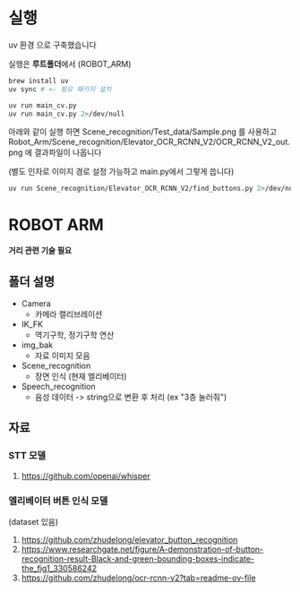 # 실행

uv 환경 으로 구축했습니다

실행은 **루트폴더**에서 (ROBOT_ARM)

```bash
brew install uv
uv sync # <- 필요 패키지 설치

uv run main_cv.py
uv run main_cv.py 2>/dev/null
```

아래와 같이 실행 하면 Scene_recognition/Test_data/Sample.png 를 사용하고Robot_Arm/Scene_recognition/Elevator_OCR_RCNN_V2/OCR_RCNN_V2_out.png 에 결과파일이 나옵니다

(별도 인자로 이미지 경로 설정 가능하고 main.py에서 그렇게 씁니다)

```bash
uv run Scene_recognition/Elevator_OCR_RCNN_V2/find_buttons.py 2>/dev/null
```

# ROBOT ARM

**거리 관련 기술 필요**

## 폴더 설명

- Camera
  - 카메라 캘리브레이션
- IK_FK
  - 역기구학, 정기구학 연산
- img_bak
  - 자료 이미지 모음
- Scene_recognition
  - 장면 인식 (현재 엘리베이터)
- Speech_recognition
  - 음성 데이터 -> string으로 변환 후 처리 (ex "3층 눌러줘")

## 자료

### STT 모델

1. https://github.com/openai/whisper

### 엘리베이터 버튼 인식 모델

(dataset 있음)

1. https://github.com/zhudelong/elevator_button_recognition
2. https://www.researchgate.net/figure/A-demonstration-of-button-recognition-result-Black-and-green-bounding-boxes-indicate-the_fig1_330586242
3. https://github.com/zhudelong/ocr-rcnn-v2?tab=readme-ov-file

